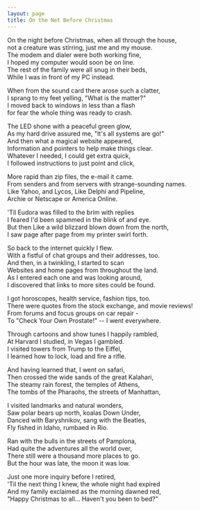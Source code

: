 ```yaml
---
layout: page
title: On the Net Before Christmas
---
```


On the night before Christmas, when all through the house, <br>
not a creature was stirring, just me and my mouse. <br>
The modem and dialer were both working fine,<br>
I hoped my computer would soon be on line. <br>
The rest of the family were all snug in their beds, <br>
While I was in front of my PC instead. 
 
 When from the sound card there arose such a clatter, <br>
I sprang to my feet yelling, "What is the matter?" <br>
I moved back to windows in less than a flash<br>
for fear the whole thing was ready to crash. 
 
 The LED shone with a peaceful green glow, <br>
As my hard drive assured me, "It's all systems are go!" <br>
And then what a magical website appeared, <br>
Information and pointers to help make things clear. <br>
Whatever I needed, I could get extra quick, <br>
I followed instructions to just point and click, 
 
 More rapid than zip files, the e-mail it came. <br>
From senders and from servers with strange-sounding names. <br>
Like Yahoo, and Lycos, Like Delphi and Pipeline, <br>
Archie or Netscape or America Online. 
 
 'Til Eudora was filled to the brim with replies <br>
I feared I'd been spammed in the blink of and eye. <br>
But then Like a wild blizzard blown down from the north, <br>
I saw page after page from my printer swirl forth. 
 
 So back to the internet quickly I flew. <br>
With a fistful of chat groups and their addresses, too. <br>
And then, in a twinkling, I started to scan <br>
Websites and home pages from throughout the land. <br>
As I entered each one and was looking around, <br>
I discovered that links to more sites could be found. 
 
 I got horoscopes, health service, fashion tips, too. <br>
There were quotes from the stock exchange, and movie reviews! <br>
From forums and focus groups on car repair - <br>
To "Check Your Own Prostate!" -- I went everywhere. 
 
 Through cartoons and show tunes I happily rambled, <br>
At Harvard I studied, in Vegas I gambled. <br>
I visited towers from Trump to the Eiffel, <br>
I learned how to lock, load and fire a rifle. 
 
 And having learned that, I went on safari, <br>
Then crossed the wide sands of the great Kalahari, <br>
The steamy rain forest, the temples of Athens, <br>
The tombs of the Pharaohs, the streets of Manhattan, 
 
 I visited landmarks and natural wonders, <br>
Saw polar bears up north, koalas Down Under, <br>
Danced with Baryshnikov, sang with the Beatles, <br>
Fly fished in Idaho, rumbaed in Rio. 
 
 Ran with the bulls in the streets of Pamplona, <br>
Had quite the adventures all the world over, <br>
There still were a thousand more places to go. <br>
But the hour was late, the moon it was low. 
 
 Just one more inquiry before I retired, <br>
'Til the next thing I knew, the whole night had expired <br>
And my family exclaimed as the morning dawned red, <br>
"Happy Christmas to all... Haven't you been to bed?"

